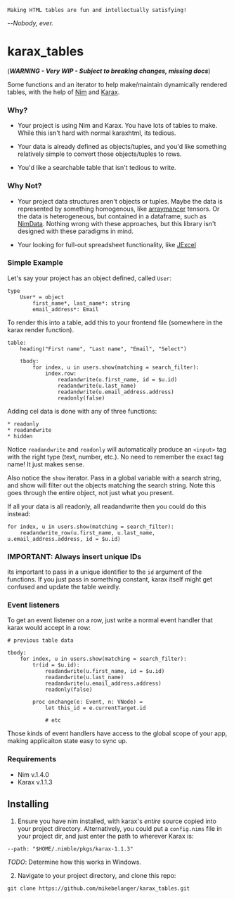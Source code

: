 ```
Making HTML tables are fun and intellectually satisfying!
```

--*Nobody, ever.*

# karax_tables

(***WARNING - Very WIP - Subject to breaking changes, missing docs***)

Some functions and an iterator to help make/maintain dynamically rendered tables, with the help of [Nim](https://nim-lang.org/) and [Karax](https://github.com/pragmagic/karax).

### Why?

* Your project is using Nim and Karax.  You have lots of tables to make.  While this isn't hard with normal karaxhtml, its tedious.

* Your data is already defined as objects/tuples, and you'd like something relatively simple to convert those objects/tuples to rows.

* You'd like a searchable table that isn't tedious to write.

### Why Not?

* Your project data structures aren't objects or tuples. Maybe the data is represented by something homogenous, like [arraymancer](https://github.com/mratsim/Arraymancer) tensors.  Or the data is heterogeneous, but contained in a dataframe, such as [NimData](https://github.com/bluenote10/NimData).  Nothing wrong with these approaches, but this library isn't designed with these paradigms in mind.

* Your looking for full-out spreadsheet functionality, like [JExcel](https://bossanova.uk/jexcel/v3/)

### Simple Example

Let's say your project has an object defined, called `User`:

```
type
    User* = object
        first_name*, last_name*: string
        email_address*: Email
```

To render this into a table, add this to your frontend file (somewhere in the karax render function).

```nimrod
table:
    heading("First name", "Last name", "Email", "Select")

    tbody:
        for index, u in users.show(matching = search_filter):
            index.row:
                readandwrite(u.first_name, id = $u.id)
                readandwrite(u.last_name)
                readandwrite(u.email_address.address)
                readonly(false)
```
Adding cel data is done with any of three functions:

    * readonly
    * readandwrite
    * hidden

Notice `readandwrite` and `readonly` will automatically produce an `<input>` tag with the right type (text, number, etc.).  No need to remember the exact tag name!  It just makes sense.

Also notice the `show` iterator.  Pass in a global variable with a search string, and show will filter out the objects matching the search string.  Note this goes through the entire object, not just what you present.

If all your data is all readonly, all readandwrite then you could do this instead:

```nimrod
for index, u in users.show(matching = search_filter):
    readandwrite_row(u.first_name, u.last_name, u.email_address.address, id = $u.id)
```

### IMPORTANT: Always insert unique IDs

its important to pass in a unique identifier to the `id` argument of the functions.  If you just pass in something constant, karax itself might get confused and update the table weirdly. 

### Event listeners

To get an event listener on a row, just write a normal event handler that karax would accept in a row:

```nimrodw
# previous table data

tbody:
    for index, u in users.show(matching = search_filter):
        tr(id = $u.id):
            readandwrite(u.first_name, id = $u.id)
            readandwrite(u.last_name)
            readandwrite(u.email_address.address)
            readonly(false)

        proc onchange(e: Event, n: VNode) =
            let this_id = e.currentTarget.id

            # etc
```
Those kinds of event handlers have access to the global scope of your app, making applicaiton state easy to sync up.

### Requirements

* Nim v.1.4.0
* Karax v.1.1.3

## Installing
1.  Ensure you have nim installed, with karax's *entire* source copied into your project directory.  Alternatively, you could put a `config.nims` file in your project dir, and just enter the path to wherever Karax is:
```
--path: "$HOME/.nimble/pkgs/karax-1.1.3"
```
*TODO*: Determine how this works in Windows.

2.  Navigate to your project directory, and clone this repo:
```
git clone https://github.com/mikebelanger/karax_tables.git
```